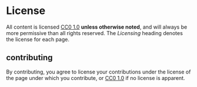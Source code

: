 # License
All content is licensed [CC0 1.0](https://creativecommons.org/publicdomain/zero/1.0/) **unless otherwise noted**, and will always be more permissive than all rights reserved. The *Licensing* heading denotes the license for each page.

## contributing
By contributing, you agree to license your contributions under the license of the page under which you contribute, or [CC0 1.0](https://creativecommons.org/publicdomain/zero/1.0/) if no license is apparent.
